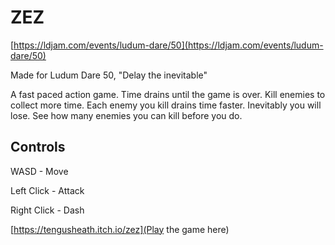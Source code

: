 # ZEZ

[https://ldjam.com/events/ludum-dare/50](https://ldjam.com/events/ludum-dare/50)

Made for Ludum Dare 50, "Delay the inevitable"

A fast paced action game. Time drains until the game is over. Kill enemies to collect more time. Each enemy you kill drains time faster. Inevitably you will lose. See how many enemies you can kill before you do.

## Controls

WASD - Move

Left Click - Attack

Right Click - Dash

[https://tengusheath.itch.io/zez](Play the game here)

